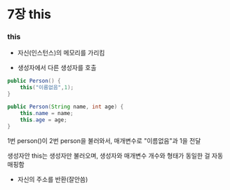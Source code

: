 # 7장 this

### this

- 자신(인스턴스)의 메모리를 가리킴

- 생성자에서 다른 생성자를 호출

```java
public Person() {
	this("이름없음",1);
}

public Person(String name, int age) {
	this.name = name;
	this.age = age;
}
```
1번 person()이 2번 person을 불러와서, 매개변수로 "이름없음"과 1을 전달


생성자안 this는 생성자만 불러오며, 생성자와 매개변수 개수와 형태가 동일한 걸 자동 매핑함



- 자신의 주소를 반환(잘안씀)

